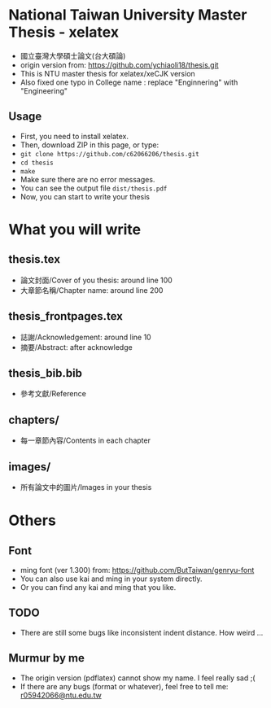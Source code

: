 # National Taiwan University Master Thesis - **xelatex**

* 國立臺灣大學碩士論文(台大碩論)
* origin version from: https://github.com/ychiaoli18/thesis.git
* This is NTU master thesis for xelatex/xeCJK version 
* Also fixed one typo in College name : replace "Enginnering" with "Engineering"

## Usage

* First, you need to install xelatex.
* Then, download ZIP in this page, or type:
* `git clone https://github.com/c62066206/thesis.git`
* `cd thesis`
* `make`
* Make sure there are no error messages.
* You can see the output file `dist/thesis.pdf`
* Now, you can start to write your thesis


# What you will write

## thesis.tex

* 論文封面/Cover of you thesis: around line 100
* 大章節名稱/Chapter name: around line 200

## thesis\_frontpages.tex

* 誌謝/Acknowledgement: around line 10
* 摘要/Abstract: after acknowledge

## thesis\_bib.bib

* 參考文獻/Reference

## chapters/

* 每一章節內容/Contents in each chapter

## images/

* 所有論文中的圖片/Images in your thesis

# Others

## Font
* ming font (ver 1.300) from: https://github.com/ButTaiwan/genryu-font
* You can also use kai and ming in your system directly.
* Or you can find any kai and ming that you like.

## TODO

* There are still some bugs like inconsistent indent distance. How weird ...

## Murmur by me

* The origin version (pdflatex) cannot show my name. I feel really sad ;(
* If there are any bugs (format or whatever), feel free to tell me: r05942066@ntu.edu.tw
